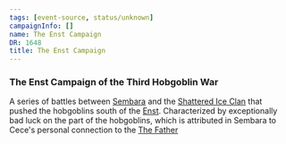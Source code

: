 ```yaml
---
tags: [event-source, status/unknown]
campaignInfo: []
name: The Enst Campaign
DR: 1648
title: The Enst Campaign
---
```

### The Enst Campaign of the Third Hobgoblin War
A series of battles between [Sembara](<../../../gazetteer/greater-sembara/sembara/sembara.md>) and the [Shattered Ice Clan](<../../../groups/hobgoblin-clans/shattered-ice-clan.md>) that pushed the hobgoblins south of the [Enst](<../../../gazetteer/greater-sembara/rivers/wistel-enst-watershed/enst.md>). Characterized by exceptionally bad luck on the part of the hobgoblins, which is attributed in Sembara to Cece's personal connection to the [The Father](<../../../cosmology/gods/incorporeal-gods/mos-numena/the-father.md>)